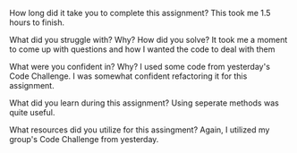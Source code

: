 How long did it take you to complete this assignment?
  This took me 1.5 hours to finish.

What did you struggle with? Why? How did you solve?
  It took me a moment to come up with questions and how I wanted the code to deal    with them

What were you confident in? Why?
  I used some code from yesterday's Code Challenge. I was somewhat confident refactoring it for this assignment.

What did you learn during this assignment?
  Using seperate methods was quite useful.

What resources did you utilize for this assingment?
  Again, I utilized my group's Code Challenge from yesterday.
